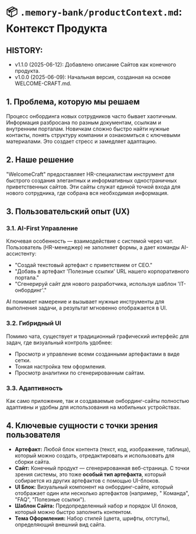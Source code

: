 # 📦 `.memory-bank/productContext.md`: Контекст Продукта

## HISTORY:

* v1.1.0 (2025-06-12): Добавлено описание Сайтов как конечного продукта.
* v1.0.0 (2025-06-09): Начальная версия, созданная на основе WELCOME-CRAFT.md.


## 1. Проблема, которую мы решаем

Процесс онбординга новых сотрудников часто бывает хаотичным. Информация разбросана по разным документам, ссылкам и
внутренним порталам. Новичкам сложно быстро найти нужные контакты, понять структуру компании и ознакомиться с ключевыми
материалами. Это создает стресс и замедляет адаптацию.

## 2. Наше решение

"WelcomeCraft" предоставляет HR-специалистам инструмент для быстрого создания элегантных и информативных одностраничных
приветственных сайтов. Эти сайты служат единой точкой входа для нового сотрудника, где собрана вся необходимая
информация.

## 3. Пользовательский опыт (UX)

### 3.1. AI-First Управление

Ключевая особенность — взаимодействие с системой через чат. Пользователь (HR-менеджер) не заполняет формы, а дает
команды AI-ассистенту:

- "Создай текстовый артефакт с приветствием от CEO."
- "Добавь в артефакт 'Полезные ссылки' URL нашего корпоративного портала."
- "Сгенерируй сайт для нового разработчика, используя шаблон 'IT-онбординг'."

AI понимает намерение и вызывает нужные инструменты для выполнения задачи, а результат мгновенно отображается в UI.

### 3.2. Гибридный UI

Помимо чата, существует и традиционный графический интерфейс для задач, где визуальный контроль удобнее:

- Просмотр и управление всеми созданными артефактами в виде сетки.
- Тонкая настройка тем оформления.
- Просмотр аналитики по сгенерированным сайтам.

### 3.3. Адаптивность

Как само приложение, так и создаваемые онбординг-сайты полностью адаптивны и удобны для использования на мобильных
устройствах.

## 4. Ключевые сущности с точки зрения пользователя

- **Артефакт:** Любой блок контента (текст, код, изображение, таблица), который можно создать, отредактировать и
  использовать для сборки сайта.
- **Сайт:** Конечный продукт — сгенерированная веб-страница. С точки зрения системы, это тоже **особый тип артефакта**, который собирается из других артефактов с помощью UI-блоков.
- **UI Блок:** Визуальный компонент на онбординг-сайте, который отображает один или несколько артефактов (например, "
  Команда", "FAQ", "Полезные ссылки").
- **Шаблон Сайта:** Предопределенный набор и порядок UI блоков, который можно быстро заполнить контентом.
- **Тема Оформления:** Набор стилей (цвета, шрифты, отступы), определяющий внешний вид сайта.
